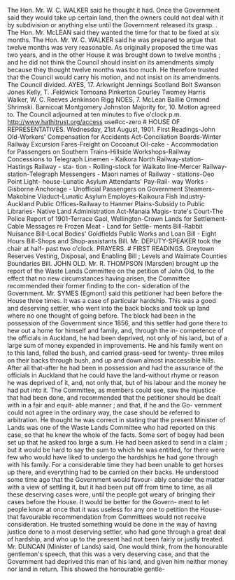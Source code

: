 The Hon. Mr. W. C. WALKER said he thought it had. Once the Government said they would take up certain land, then the owners could not deal with it by subdivision or anything else until the Government released its grasp. . The Hon. Mr. McLEAN said they wanted the time for that to be fixed at six months. The Hon. Mr. W. C. WALKER said he was prepared to argue that twelve months was very reasonable. As originally proposed the time was two years, and in the other House it was brought down to twelve months ; and he did not think the Council should insist on its amendments simply because they thought twelve months was too much. He therefore trusted that the Council would carry his motion, and not insist on its amendments. The Council divided. AYES, 17. Arkwright Jennings Scotland Bolt Swanson Jones Kelly, T. .Feldwick Tomoana Pinkerton Gourley Twomey Harris Walker, W. C. Reeves Jenkinson Rigg NOES, 7. McLean Baillie Ormond Shrimski. Barnicoat Montgomery Johnston Majority for, 10. Motion agreed to. The Council adjourned at ten minutes to five o'clock p.m. http://www.hathitrust.org/access use#cc-zero # HOUSE OF REPRESENTATIVES. Wednesday, 21st August, 1901. First Readings-John Old-Workers' Compensation for Accidents Act-Conciliation Boards-Winter Railway Excursion Fares-Freight on Cocoanut Oil-cake - Accommodation for Passengers on Southern Trains-Hillside Workshops-Railway Concessions to Telegraph Linemen - Kaikora North Railway-station-Hastings Railway - sta- tion - Rolling-stock for Waikato line-Mercer Railway-station-Telegraph Messengers - Maori names of Railway - stations-Oeo Point Light- house-Lunatic Asylum Attendants' Pay-Rail- way Works - Gisborne Anchorage - Unofficial Passengers on Government Steamers-Makobine Viaduct-Lunatic Asylum Employes-Kaikoura Fish Industry-Auckland Public Offices-Railway to Hanmer Plains-Subsidy to Public Libraries- Native Land Administration Act-Manaia Magis- trate's Court-The Police Report of 1901-Terrace Gaol, Wellington-Crown Lands for Settlement- Cable Messages re Frozen Meat - Land for Settle- ments Bill-Rabbit Nuisance Bill-Local Bodies' Goldfields Public Works and Loan Bill - Eight Hours Bill-Shops and Shop-assistants Bill. Mr. DEPUTY-SPEAKER took the chair at half- past two o'clock. PRAYERS. # FIRST READINGS. Greytown Reserves Vesting, Disposal, and Enabling Bill ; Levels and Waimate Counties Boundaries Bill. JOHN OLD. Mr. R. THOMPSON (Marsden) brought up the report of the Waste Lands Committee on the petition of John Old, to the effect that no new circumstances having arisen, the Committee recommended their former finding to the con- sideration of the Government. Mr. SYMES (Egmont) said this petitioner had been before the House three times. It was a case of particular hardship. This was a good and deserving settler, who went into the back blocks and took up land where no one thought of going before. The block had been in the possession of the Government since 1856, and this settler had gone there to hew out a home for himself and family, and, through the in- competence of the officials in Auckland, he had been deprived, not only of his land, but of a large sum of money expended in improvements. He and his family went on to this land, felled the bush, and carried grass-seed for twenty- three miles on their backs through bush, and up and down almost inaccessible hills. After all that-after he had been in possession and had the assurance of the officials in Auckland that he could have the land-without rhyme or reason he was deprived of it, and, not only that, but of his labour and the money he had put into it. The Committee, as members could see, saw the injustice that had been done, and recommended that the petitioner should be dealt with in a fair and equit- able manner ; and that, if he and the Go- vernment could not agree in the ordinary way, the case should be referred to arbitration. He thought he was correct in stating that the present Minister of Lands was one of the Waste Lands Committee who had reported on this case, so that he knew the whole of the facts. Some sort of bogey had been set up that he asked too large a sum. He had been asked to send in a claim ; but it would be hard to say the sum to which he was entitled, for there were few who would have liked to undergo the hardships he had gone through with his family. For a considerable time they had been unable to get horses up there, and everything had to be carried on their backs. He understood some time ago that the Government would favour- ably consider the matter with a view of settling it, but it had been put off from time to time, as all these deserving cases were, until the people got weary of bringing their cases before the House. It would be better for the Govern- ment to let people know at once that it was useless for any one to petition the House-that favourable recommendation from Committees would not receive consideration. He trusted something would be done in the way of having justice done to a most deserving settler, who had gone through a great deal of hardship, and who up to the present had not been fairly or justly treated. Mr. DUNCAN (Minister of Lands) said, One would think, from the honourable gentleman's speech, that this was a very deserving case, and that the Government had deprived this man of his land, and given him neither money nor land in return. This showed the honourable gentle- 